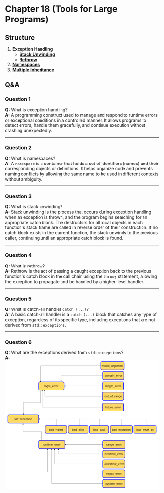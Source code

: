 # Chapter 18 (Tools for Large Programs)

## Structure
1. **Exception Handling**
   - [**Stack Unwinding**](./src/stack_unwinding.cpp)
   - [**Rethrow**](./src/rethrow.cpp)
2. [**Namespaces**](./src/namespaces.cpp)
3. [**Multiple Inheritance**](./src/multiple_inheritance.cpp)

## Q&A
### Question 1
**Q:** What is exception handling?  
**A:** A programming construct used to manage and respond to runtime errors or exceptional conditions in a controlled manner. It allows programs to detect errors, handle them gracefully, and continue execution without crashing unexpectedly.

---

### Question 2
**Q:** What is namespaces?  
**A:** A `namespace` is a container that holds a set of identifiers (names) and their corresponding objects or definitions. It helps organize code and prevents naming conflicts by allowing the same name to be used in different contexts without ambiguity.

---

### Question 3
**Q:** What is stack unwinding?  
**A:** Stack unwinding is the process that occurs during exception handling when an exception is thrown, and the program begins searching for an appropriate catch block. The destructors for all local objects in each function's stack frame are called in reverse order of their construction. If no catch block exists in the current function, the stack unwinds to the previous caller, continuing until an appropriate catch block is found.

---

### Question 4
**Q:** What is rethrow?  
**A:** Rethrow is the act of passing a caught exception back to the previous function's catch block in the call chain using the `throw;` statement, allowing the exception to propagate and be handled by a higher-level handler.

---

### Question 5
**Q:** What is catch-all handler `catch (...)`?  
**A:** A basic catch-all handler is a `catch (...)` block that catches any type of exception, regardless of its specific type, including exceptions that are not derived from `std::exceptions`.

---

### Question 6
**Q:** What are the exceptions derived from `std::exceptions`?  
**A:** <img src="./image/cpp_std_exceptions.png"/>